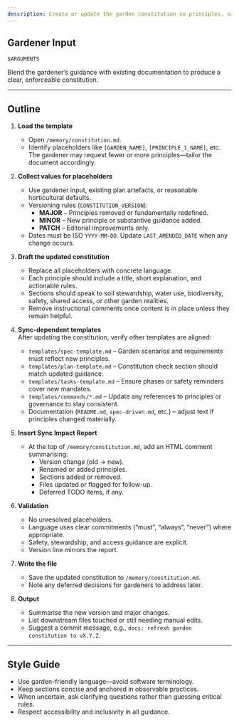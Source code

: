 ```yaml
---
description: Create or update the garden constitution so principles, safety rules, and stewardship pledges stay aligned across all templates.
---
```


## Gardener Input

```text
$ARGUMENTS
```

Blend the gardener’s guidance with existing documentation to produce a clear, enforceable constitution.

---

## Outline

1. **Load the template**  
   - Open `/memory/constitution.md`.  
   - Identify placeholders like `[GARDEN_NAME]`, `[PRINCIPLE_1_NAME]`, etc. The gardener may request fewer or more principles—tailor the document accordingly.

2. **Collect values for placeholders**  
   - Use gardener input, existing plan artefacts, or reasonable horticultural defaults.  
   - Versioning rules (`CONSTITUTION_VERSION`):  
     - **MAJOR** – Principles removed or fundamentally redefined.  
     - **MINOR** – New principle or substantive guidance added.  
     - **PATCH** – Editorial improvements only.  
   - Dates must be ISO `YYYY-MM-DD`. Update `LAST_AMENDED_DATE` when any change occurs.

3. **Draft the updated constitution**  
   - Replace all placeholders with concrete language.  
   - Each principle should include a title, short explanation, and actionable rules.  
   - Sections should speak to soil stewardship, water use, biodiversity, safety, shared access, or other garden realities.  
   - Remove instructional comments once content is in place unless they remain helpful.

4. **Sync-dependent templates**  
   After updating the constitution, verify other templates are aligned:
   - `templates/spec-template.md` – Garden scenarios and requirements must reflect new principles.  
   - `templates/plan-template.md` – Constitution check section should match updated guidance.  
   - `templates/tasks-template.md` – Ensure phases or safety reminders cover new mandates.  
   - `templates/commands/*.md` – Update any references to principles or governance to stay consistent.  
   - Documentation (`README.md`, `spec-driven.md`, etc.) – adjust text if principles changed materially.

5. **Insert Sync Impact Report**  
   - At the top of `/memory/constitution.md`, add an HTML comment summarising:  
     - Version change (old → new).  
     - Renamed or added principles.  
     - Sections added or removed.  
     - Files updated or flagged for follow-up.  
     - Deferred TODO items, if any.

6. **Validation**  
   - No unresolved placeholders.  
   - Language uses clear commitments (“must”, “always”, “never”) where appropriate.  
   - Safety, stewardship, and access guidance are explicit.  
   - Version line mirrors the report.

7. **Write the file**  
   - Save the updated constitution to `/memory/constitution.md`.  
   - Note any deferred decisions for gardeners to address later.

8. **Output**  
   - Summarise the new version and major changes.  
   - List downstream files touched or still needing manual edits.  
   - Suggest a commit message, e.g., `docs: refresh garden constitution to vX.Y.Z`.

---

## Style Guide

- Use garden-friendly language—avoid software terminology.  
- Keep sections concise and anchored in observable practices.  
- When uncertain, ask clarifying questions rather than guessing critical rules.  
- Respect accessibility and inclusivity in all guidance.
